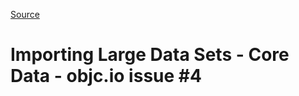 [Source](http://www.objc.io/issue-4/importing-large-data-sets-into-core-data.html "Permalink to Importing Large Data Sets - Core Data - objc.io issue #4 ")

# Importing Large Data Sets - Core Data - objc.io issue #4 

